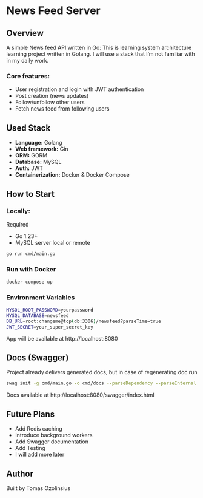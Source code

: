 # News Feed Server

## Overview

A simple News feed API written in Go:
This is learning system architecture learning project written in Golang. 
I will use a stack that I’m not familiar with in my daily work.

### Core features:

- User registration and login with JWT authentication
- Post creation (news updates)
- Follow/unfollow other users
- Fetch news feed from following users

## Used Stack
- **Language:** Golang
- **Web framework:** Gin
- **ORM:** GORM  
- **Database:** MySQL
- **Auth:** JWT  
- **Containerization:** Docker & Docker Compose

## How to Start

### Locally:

 Required

- Go 1.23+
- MySQL server local or remote 

```bash
go run cmd/main.go
```

### Run with Docker

```bash
docker compose up 
```

### Environment Variables

```bash
MYSQL_ROOT_PASSWORD=yourpassword
MYSQL_DATABASE=newsfeed
DB_URL=root:changeme@tcp(db:3306)/newsfeed?parseTime=true
JWT_SECRET=your_super_secret_key
```

App will be available at
http://localhost:8080

## Docs (Swagger)

Project already delivers generated docs, but in case of regenerating doc run
```bash
swag init -g cmd/main.go -o cmd/docs --parseDependency --parseInternal
```

Docs available at 
http://localhost:8080/swagger/index.html


## Future Plans
- Add Redis caching
- Introduce background workers
- Add Swagger documentation
- Add Testing
- I will add more later 

## Author

Built by Tomas Ozolinsius